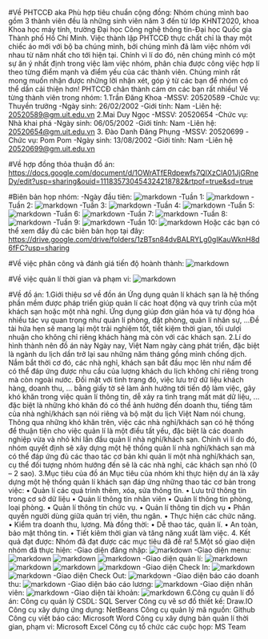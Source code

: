 #Về PHTCCĐ aka Phù hợp tiêu chuẩn cộng đồng:
Nhóm chúng mình bao gồm 3 thành viên đều là những sinh viên năm 3 đến từ lớp KHNT2020, khoa Khoa học máy tính, trường Đại học Công nghệ thông tin-Đại học Quốc gia Thành phố Hồ Chí Minh. Việc thành lập PHTCCĐ thực chất chỉ là thay một chiếc áo mới với bộ ba chúng mình, bởi chúng mình đã làm việc nhóm với nhau từ năm nhất cho tới hiện tại. Chính vì lí do đó, nên chúng mình có một sự ăn ý nhất định trong việc làm việc nhóm, phân chia được công việc hợp lí theo từng điểm mạnh và điểm yếu của các thành viên. Chúng mình rất mong muốn nhận được những lời nhận xét, góp ý từ các bạn để nhóm có thể dần cải thiện hơn!
PHTCCĐ chân thành cám ơn các bạn rất nhiều!
Về từng thành viên trong nhóm:
1.Trần Đăng Khoa
-MSSV: 20520589
-Chức vụ: Thuyền trưởng
-Ngày sinh: 26/02/2002
-Giới tính: Nam
-Liên hệ: 20520589@gm.uit.edu.vn
2.Mai Duy Ngọc
-MSSV: 20520654
-Chức vụ: Nhà khai phá
-Ngày sinh: 06/05/2002
-Giới tính: Nam
-Liên hệ: 20520654@gm.uit.edu.vn 
3. Đào Danh Đăng Phụng
-MSSV: 20520699
-Chức vụ: Pom Pom
-Ngày sinh: 13/08/2002
-Giới tính: Nam
-Liên hệ 20520699@gm.uit.edu.vn

#Về hợp đồng thỏa thuận đồ án:
https://docs.google.com/document/d/1OWrATfERdpewfs7QlXzClA01JjGRneDy/edit?usp=sharing&ouid=111835730454324218782&rtpof=true&sd=true

#Biên bản họp nhóm:
-Ngày đầu tiên:
![markdown]("C:\Users\phung\Downloads\Hotel_Manager\Picture1.png")
-Tuần 1:
![markdown]("C:\Users\phung\Downloads\Hotel_Manager\Picture2.png")
-Tuần 2:
![markdown]("C:\Users\phung\Downloads\Hotel_Manager\Picture3.png")
-Tuần 3:
![markdown]("C:\Users\phung\Downloads\Hotel_Manager\Picture4.png")
-Tuần 4:
![markdown]("C:\Users\phung\Downloads\Hotel_Manager\Picture5.png")
-Tuần 5:
![markdown]("C:\Users\phung\Downloads\Hotel_Manager\Picture6.png")
-Tuần 6:
![markdown]("C:\Users\phung\Downloads\Hotel_Manager\Picture7.png")
-Tuần 7:
![markdown]("C:\Users\phung\Downloads\Hotel_Manager\Picture8.png")
-Tuần 8:
![markdown]("C:\Users\phung\Downloads\Hotel_Manager\Picture9.png")
-Tuần 9:
![markdown]("C:\Users\phung\Downloads\Hotel_Manager\Picture10.png")
-Tuần 10:
![markdown]("C:\Users\phung\Downloads\Hotel_Manager\Picture11.png")
Hoặc các bạn có thể xem đầy đủ các biên bản họp tại đây: https://drive.google.com/drive/folders/1zBTsn84dvBALRYLg0gIKauWknH8d6fFC?usp=sharing

#Về việc phân công và đánh giá tiến độ hoành thành:
![markdown]("C:\Users\phung\Downloads\Hotel_Manager\Picture12.png")

#Về việc quản lí thời gian và phạm vi:
![markdown]("C:\Users\phung\Downloads\Hotel_Manager\Picture13.png")
 
#Về đồ án:
1.Giới thiệu sơ về đồn án
Ứng dụng quản lí khách sạn là hệ thống phần mềm được pháp triển giúp quản lí các hoạt động và quy trình của một khách sạn hoặc một nhà nghỉ. Ứng dụng giúp đơn giản hóa và tự động hóa nhiều tác vụ quan trọng như quản lí phòng, đặt phòng, quản lí nhân sự, ...Đề tài hứa hẹn sẽ mang lại một trải nghiệm tốt, tiết kiệm thời gian, tối ưulợi nhuận cho không chỉ riêng khách hàng mà còn với các khách sạn.
2.Lí do hình thành nên đồ án này
Ngày nay, Việt Nam ngày càng phát triển, đặc biệt là ngành du lịch dần trở lại sau những năm tháng gồng mình chống dịch. Nắm bắt thời cơ đó, các nhà nghỉ, khách sạn bắt đầu mọc lên như nấm để có thể đáp ứng được nhu cầu của lượng khách du lịch không chỉ riêng trong mà còn ngoài nước. Đối mặt với tình trạng đó, việc lưu trữ dữ liệu khách hàng, doanh thu, ... bằng giấy tờ sẽ làm ảnh hưởng tới tiến độ làm việc, gây khó khăn trong việc quản lí thông tin, dễ xảy ra tình trạng mất mát dữ liệu, ... đặc biệt là những khó khăn đó có thể ảnh hưởng đến doanh thu, tiếng tăm của nhà nghỉ/khách sạn nói riêng và bộ mặt du lịch Việt Nam nói chung. Thông qua những khó khăn trên, việc các nhà nghỉ/khách sạn có hệ thống để thuận tiện cho việc quản lí là một điều tất yếu, đặc biệt là các doanh nghiệp vừa và nhỏ khi lần đầu quản lí nhà nghỉ/khách sạn. Chính vì lí do đó, nhóm quyết định sẽ xây dựng một hệ thống quản lí nhà nghỉ/khách sạn mà có thể đáp ứng đủ các thao tác cơ bản khi quản lí một nhà nghỉ/khách sạn, cụ thể đối tượng nhóm hướng đến sẽ là các nhà nghỉ, các khách sạn nhỏ (0 – 2 sao).
3.Mục tiêu của đồ án 
Mục tiêu của nhóm khi thực hiện dự án là xây dựng một hệ thống quản lí khách sạn đáp ứng những thao tác cơ bản trong việc:
• Quản lí các quá trình thêm, xóa, sửa thông tin.
• Lưu trữ thông tin trong cơ sở dữ liệu
• Quản lí thông tin nhân viên
• Quản lí thông tin phòng, loại phòng.
• Quản lí thông tin chức vụ.
• Quản lí thông tin dịch vụ
• Phân quyền người dùng giữa quản trị viên, thu ngân.
• Thực hiện các chức năng.
• Kiểm tra doanh thu, lương.
Mà đồng thời:
• Dễ thao tác, quản lí.
• An toàn, bảo mật thông tin.
• Tiết kiêm thời gian và tăng năng xuất làm việc.
4. Kết quả đạt được:
Nhóm đã đạt được các mục tiêu đã đề ra!
5.Một số giao diện nhóm đã thực hiện:
-Giao diện đăng nhập:
![markdown]("C:\Users\phung\Downloads\Hotel_Manager\Picture14.png")
-Giao diện menu:
![markdown]("C:\Users\phung\Downloads\Hotel_Manager\Picture15.png")
![markdown]("C:\Users\phung\Downloads\Hotel_Manager\Picture16.png")
![markdown]("C:\Users\phung\Downloads\Hotel_Manager\Picture17.png")
-Giao diện quản lí:
![markdown]("C:\Users\phung\Downloads\Hotel_Manager\Picture18.png")
![markdown]("C:\Users\phung\Downloads\Hotel_Manager\Picture19.png")
![markdown]("C:\Users\phung\Downloads\Hotel_Manager\Picture20.png")
![markdown]("C:\Users\phung\Downloads\Hotel_Manager\Picture21.png")
-Giao diện Check In:
![markdown]("C:\Users\phung\Downloads\Hotel_Manager\Picture22.png")
![markdown]("C:\Users\phung\Downloads\Hotel_Manager\Picture23.png")
-Giao diện Check Out:
![markdown]("C:\Users\phung\Downloads\Hotel_Manager\Picture24.png")
-Giao diện báo cáo doanh thu:
![markdown]("C:\Users\phung\Downloads\Hotel_Manager\Picture25.png")
-Giao diện báo cáo lương:
![markdown]("C:\Users\phung\Downloads\Hotel_Manager\Picture26.png")
-Giao diện nhân viên:
![markdown]("C:\Users\phung\Downloads\Hotel_Manager\Picture27.png")
-Giao diện tài khoản:
![markdown]("C:\Users\phung\Downloads\Hotel_Manager\Picture28.png")
6.Công cụ quản lí đồ án:
Công cụ quản lý CSDL: SQL Server
Công cụ vẽ sơ đồ thiết kế: Draw.IO
Công cụ xây dựng ứng dụng: NetBeans
Công cụ quản lý mã nguồn: Github
Công cụ viết báo cáo: Microsoft Word
Công cụ xây dựng bản quản lí thời gian, phạm vi: Microsoft Excel
Công cụ tổ chức các cuộc họp: MS Team


